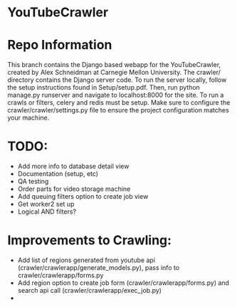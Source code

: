 # YouTubeCrawler

# Repo Information
This branch contains the Django based webapp for the YouTubeCrawler, created by
Alex Schneidman at Carnegie Mellon University. The crawler/ directory contains
the Django server code. To run the server locally, follow
the setup instructions found in Setup/setup.pdf. Then, run python manage.py runserver
and navigate to localhost:8000 for the site. To run a crawls or filters, celery and
redis must be setup. Make sure to configure the crawler/crawler/settings.py file to ensure
the project configuration matches your machine.

# TODO:
- Add more info to database detail view
- Documentation (setup, etc)
- QA testing
- Order parts for video storage machine
- Add queuing filters option to create job view
- Get worker2 set up
- Logical AND filters?

# Improvements to Crawling:
- Add list of regions generated from youtube api (crawler/crawlerapp/generate_models.py), pass info to crawler/crawlerapp/forms.py
- Add region option to create job form (crawler/crawlerapp/forms.py) and search api call (crawler/crawlerapp/exec_job.py)
- 
